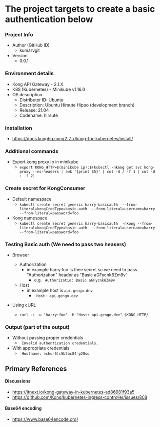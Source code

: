 # The project targets to create a basic authentication below

### Project Info
* Author (GitHub ID)
    * kumarvgit
* Version
    * 0.0.1

### Environment details
* Kong API Gateway - 2.1.X
* K8S (Kubernetes) - Minikube v1.16.0
* OS description
    * Distributor ID:	Ubuntu
    * Description:	Ubuntu Hirsute Hippo (development branch)
    * Release:	21.04
    * Codename:	hirsute

### Installation
* https://docs.konghq.com/2.2.x/kong-for-kubernetes/install/

### Additional commands
* Export kong proxy ip in minikube
    * ```export KONG_HTTP=$(minikube ip):$(kubectl -nkong get svc kong-proxy --no-headers | awk '{print $5}' | cut -d / -f 1 | cut -d : -f 2)```


### Create secret for KongConsumer
* Default namespace 
    * ```kubectl create secret generic harry-basicauth  --from-literal=kongCredType=basic-auth  --from-literal=username=harry --from-literal=password=foo```
* Kong namespace
    * ```kubectl create secret generic harry-basicauth  -nkong --from-literal=kongCredType=basic-auth  --from-literal=username=harry --from-literal=password=foo```

### Testing Basic auth (We need to pass two heasers)
* Browser
    * Authorization
        * in example harry:foo is thee secret so we need to pass "Authorization" header as "Basic   aGFycnk6Zm9v"
            * e.g. ``` Authorizatio: Basic aGFycnk6Zm9v```
    * Host
        * in example host is ``` api.gengo.dev ```
            * ``` Host: api.gengo.dev```

* Using cURL
    * ``` curl -i -u 'harry:foo' -H "Host: api.gengo.dev" $KONG_HTTP/ ```

### Output (part of the output)
* Without passing proper credentials
    * ``` Invalid authentication credentials.```
* With appropriate credentials
    * ``` Hostname: echo-5fc5b5bc84-p28sq```

## Primary References 
#### Discussions
* https://itnext.io/kong-gateway-in-kubernetes-ad86981f93a5
* https://github.com/Kong/kubernetes-ingress-controller/issues/808

#### Base64 encoding
* https://www.base64encode.org/